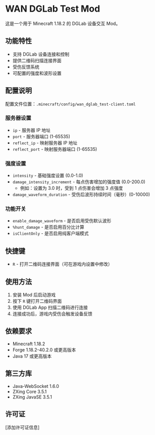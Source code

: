 # WAN DGLab Test Mod

这是一个用于 Minecraft 1.18.2 的 DGLab 设备交互 Mod。

## 功能特性

- 支持 DGLab 设备连接和控制
- 提供二维码扫描连接界面
- 受伤反馈系统
- 可配置的强度和波形设置

## 配置说明

配置文件位置：`.minecraft/config/wan_dglab_test-client.toml`

### 服务器设置
- `ip` - 服务器 IP 地址
- `port` - 服务器端口 (1-65535)
- `reflect_ip` - 映射服务器 IP 地址
- `reflect_port` - 映射服务器端口 (1-65535)

### 强度设置
- `intensity` - 基础强度设置 (0.0-1.0)
- `damage_intensity_increment` - 每点伤害增加的强度值 (0.0-200.0)
  - 例如：设置为 3.0 时，受到 1 点伤害会增加 3 点强度
- `damage_waveform_duration` - 受伤后波形持续时间（毫秒）(0-10000)

### 功能开关
- `enable_damage_waveform` - 是否启用受伤默认波形
- `%hunt_damage` - 是否启用百分比计算
- `isClientOnly` - 是否启用纯客户端模式

## 快捷键

- `R` - 打开二维码连接界面（可在游戏内设置中修改）

## 使用方法

1. 安装 Mod 后启动游戏
2. 按下 `R` 键打开二维码界面
3. 使用 DGLab App 扫描二维码进行连接
4. 连接成功后，游戏内受伤会触发设备反馈

## 依赖要求

- Minecraft 1.18.2
- Forge 1.18.2-40.2.0 或更高版本
- Java 17 或更高版本

## 第三方库

- Java-WebSocket 1.6.0
- ZXing Core 3.5.1
- ZXing JavaSE 3.5.1

## 许可证

[添加许可证信息]
